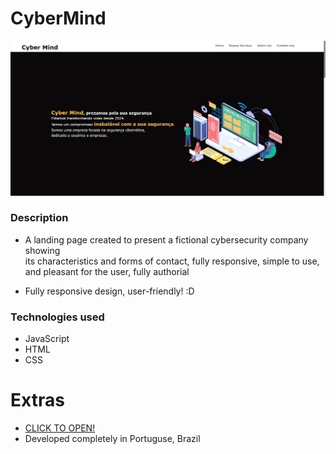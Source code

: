 # CyberMind

<img src="img/home.jpg" alt="HOME PRINT" />


### Description

- A landing page created to present a fictional cybersecurity company showing <br> 
  its characteristics and forms of contact, fully responsive, simple to use, <br>
  and pleasant for the user, fully authorial

- Fully responsive design, user-friendly! :D

### Technologies used

- JavaScript
- HTML 
- CSS

# Extras

- <a href="https://john-enes.github.io/CyberMind/"> CLICK TO OPEN!</a>
- Developed completely in Portuguse, Brazil